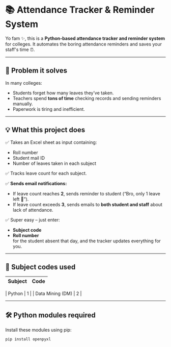 # 📚 Attendance Tracker & Reminder System

Yo fam ✨, this is a **Python-based attendance tracker and reminder system** for colleges. It automates the boring attendance reminders and saves your staff's time ⏰.

---

## 🚀 **Problem it solves**

In many colleges:
- Students forget how many leaves they’ve taken.
- Teachers spend **tons of time** checking records and sending reminders manually.
- Paperwork is tiring and inefficient.

---

## 💡 **What this project does**

✅ Takes an Excel sheet as input containing:
- Roll number
- Student mail ID
- Number of leaves taken in each subject

✅ Tracks leave count for each subject.

✅ **Sends email notifications:**
- If leave count reaches **2**, sends reminder to student (“Bro, only 1 leave left 👀”).
- If leave count exceeds **3**, sends emails to **both student and staff** about lack of attendance.

✅ Super easy – just enter:
- **Subject code**
- **Roll number**  
for the student absent that day, and the tracker updates everything for you.

---

## 📝 **Subject codes used**

| Subject                  | Code |
|---------------------------|------|

| Python                    | 1   |
| Data Mining (DM)          | 2   |

---

## 🛠️ **Python modules required**

Install these modules using pip:

```bash
pip install openpyxl
